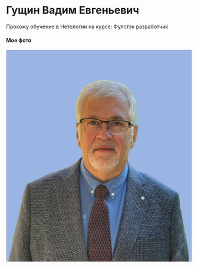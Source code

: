 # Гущин Вадим Евгеньевич
Прохожу обучение в Нетологии на курсе: Фулстэк разработчик
#### Мое фото

![](img/foto_gushin_ve.png)